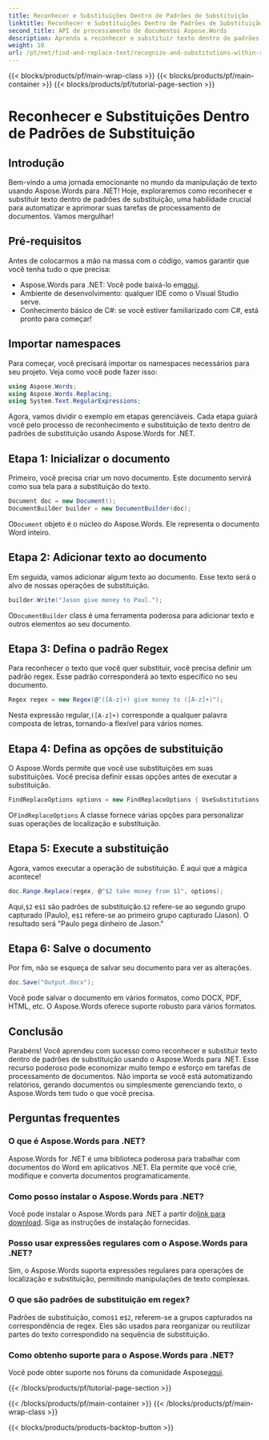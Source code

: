 ```yaml
---
title: Reconhecer e Substituições Dentro de Padrões de Substituição
linktitle: Reconhecer e Substituições Dentro de Padrões de Substituição
second_title: API de processamento de documentos Aspose.Words
description: Aprenda a reconhecer e substituir texto dentro de padrões de substituição usando Aspose.Words para .NET. Guia passo a passo com exemplos detalhados.
weight: 10
url: /pt/net/find-and-replace-text/recognize-and-substitutions-within-replacement-patterns/
---
```


{{< blocks/products/pf/main-wrap-class >}}
{{< blocks/products/pf/main-container >}}
{{< blocks/products/pf/tutorial-page-section >}}

# Reconhecer e Substituições Dentro de Padrões de Substituição

## Introdução

Bem-vindo a uma jornada emocionante no mundo da manipulação de texto usando Aspose.Words para .NET! Hoje, exploraremos como reconhecer e substituir texto dentro de padrões de substituição, uma habilidade crucial para automatizar e aprimorar suas tarefas de processamento de documentos. Vamos mergulhar!

## Pré-requisitos

Antes de colocarmos a mão na massa com o código, vamos garantir que você tenha tudo o que precisa:

-  Aspose.Words para .NET: Você pode baixá-lo em[aqui](https://releases.aspose.com/words/net/).
- Ambiente de desenvolvimento: qualquer IDE como o Visual Studio serve.
- Conhecimento básico de C#: se você estiver familiarizado com C#, está pronto para começar!

## Importar namespaces

Para começar, você precisará importar os namespaces necessários para seu projeto. Veja como você pode fazer isso:

```csharp
using Aspose.Words;
using Aspose.Words.Replacing;
using System.Text.RegularExpressions;
```

Agora, vamos dividir o exemplo em etapas gerenciáveis. Cada etapa guiará você pelo processo de reconhecimento e substituição de texto dentro de padrões de substituição usando Aspose.Words for .NET.

## Etapa 1: Inicializar o documento

Primeiro, você precisa criar um novo documento. Este documento servirá como sua tela para a substituição do texto.

```csharp
Document doc = new Document();
DocumentBuilder builder = new DocumentBuilder(doc);
```

 O`Document` objeto é o núcleo do Aspose.Words. Ele representa o documento Word inteiro.

## Etapa 2: Adicionar texto ao documento

Em seguida, vamos adicionar algum texto ao documento. Esse texto será o alvo de nossas operações de substituição.

```csharp
builder.Write("Jason give money to Paul.");
```

 O`DocumentBuilder` class é uma ferramenta poderosa para adicionar texto e outros elementos ao seu documento.

## Etapa 3: Defina o padrão Regex

Para reconhecer o texto que você quer substituir, você precisa definir um padrão regex. Esse padrão corresponderá ao texto específico no seu documento.

```csharp
Regex regex = new Regex(@"([A-z]+) give money to ([A-z]+)");
```

 Nesta expressão regular,`([A-z]+)` corresponde a qualquer palavra composta de letras, tornando-a flexível para vários nomes.

## Etapa 4: Defina as opções de substituição

O Aspose.Words permite que você use substituições em suas substituições. Você precisa definir essas opções antes de executar a substituição.

```csharp
FindReplaceOptions options = new FindReplaceOptions { UseSubstitutions = true };
```

 O`FindReplaceOptions` A classe fornece várias opções para personalizar suas operações de localização e substituição.

## Etapa 5: Execute a substituição

Agora, vamos executar a operação de substituição. É aqui que a mágica acontece!

```csharp
doc.Range.Replace(regex, @"$2 take money from $1", options);
```

 Aqui,`$2` e`$1` são padrões de substituição.`$2` refere-se ao segundo grupo capturado (Paulo), e`$1` refere-se ao primeiro grupo capturado (Jason). O resultado será "Paulo pega dinheiro de Jason."

## Etapa 6: Salve o documento

Por fim, não se esqueça de salvar seu documento para ver as alterações.

```csharp
doc.Save("Output.docx");
```

Você pode salvar o documento em vários formatos, como DOCX, PDF, HTML, etc. O Aspose.Words oferece suporte robusto para vários formatos.

## Conclusão

Parabéns! Você aprendeu com sucesso como reconhecer e substituir texto dentro de padrões de substituição usando o Aspose.Words para .NET. Esse recurso poderoso pode economizar muito tempo e esforço em tarefas de processamento de documentos. Não importa se você está automatizando relatórios, gerando documentos ou simplesmente gerenciando texto, o Aspose.Words tem tudo o que você precisa.

## Perguntas frequentes

### O que é Aspose.Words para .NET?
Aspose.Words for .NET é uma biblioteca poderosa para trabalhar com documentos do Word em aplicativos .NET. Ela permite que você crie, modifique e converta documentos programaticamente.

### Como posso instalar o Aspose.Words para .NET?
 Você pode instalar o Aspose.Words para .NET a partir do[link para download](https://releases.aspose.com/words/net/). Siga as instruções de instalação fornecidas.

### Posso usar expressões regulares com o Aspose.Words para .NET?
Sim, o Aspose.Words suporta expressões regulares para operações de localização e substituição, permitindo manipulações de texto complexas.

### O que são padrões de substituição em regex?
 Padrões de substituição, como`$1` e`$2`, referem-se a grupos capturados na correspondência de regex. Eles são usados para reorganizar ou reutilizar partes do texto correspondido na sequência de substituição.

### Como obtenho suporte para o Aspose.Words para .NET?
 Você pode obter suporte nos fóruns da comunidade Aspose[aqui](https://forum.aspose.com/c/words/8).

{{< /blocks/products/pf/tutorial-page-section >}}

{{< /blocks/products/pf/main-container >}}
{{< /blocks/products/pf/main-wrap-class >}}

{{< blocks/products/products-backtop-button >}}
